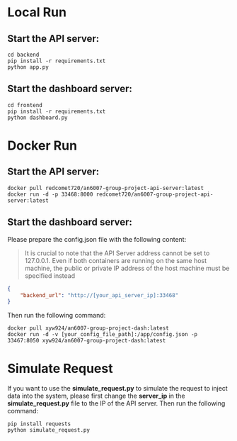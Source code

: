 # Local Run

## Start the API server:
```shell
cd backend
pip install -r requirements.txt
python app.py
```
## Start the dashboard server:
```shell
cd frontend
pip install -r requirements.txt
python dashboard.py
```

# Docker Run
## Start the API server:
```shell
docker pull redcomet720/an6007-group-project-api-server:latest
docker run -d -p 33468:8000 redcomet720/an6007-group-project-api-server:latest
```
## Start the dashboard server:
Please prepare the config.json file with the following content:
> It is crucial to note that the API Server address cannot be set to 127.0.0.1. Even if both containers are running on the same host machine, the public or private IP address of the host machine must be specified instead
```json
{
    "backend_url": "http://[your_api_server_ip]:33468"
}
```
Then run the following command:
```shell
docker pull xyw924/an6007-group-project-dash:latest
docker run -d -v [your_config_file_path]:/app/config.json -p 33467:8050 xyw924/an6007-group-project-dash:latest
```
# Simulate Request
If you want to use the **simulate_request.py** to simulate the request to inject data into the system, please first change the **server_ip** in the **simulate_request.py** file to the IP of the API server.
Then run the following command:
```shell
pip install requests
python simulate_request.py
```